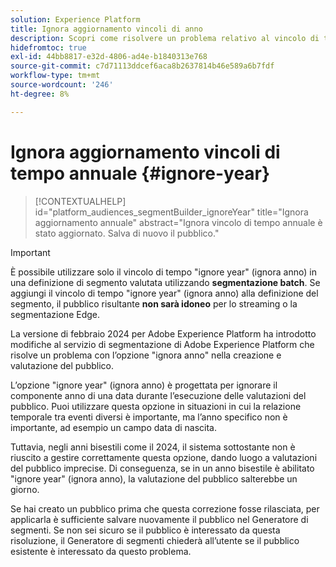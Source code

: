 ```yaml
---
solution: Experience Platform
title: Ignora aggiornamento vincoli di anno
description: Scopri come risolvere un problema relativo al vincolo di tempo ignora anno.
hidefromtoc: true
exl-id: 44bb8817-e32d-4806-ad4e-b1840313e768
source-git-commit: c7d71113ddcef6aca8b2637814b46e589a6b7fdf
workflow-type: tm+mt
source-wordcount: '246'
ht-degree: 8%

---
```


# Ignora aggiornamento vincoli di tempo annuale {#ignore-year}

>[!CONTEXTUALHELP]
>id="platform_audiences_segmentBuilder_ignoreYear"
>title="Ignora aggiornamento annuale"
>abstract="Ignora vincolo di tempo annuale è stato aggiornato. Salva di nuovo il pubblico."

>[!IMPORTANT]
>
>È possibile utilizzare solo il vincolo di tempo &quot;ignore year&quot; (ignora anno) in una definizione di segmento valutata utilizzando **segmentazione batch**. Se aggiungi il vincolo di tempo &quot;ignore year&quot; (ignora anno) alla definizione del segmento, il pubblico risultante **non sarà idoneo** per lo streaming o la segmentazione Edge.

La versione di febbraio 2024 per Adobe Experience Platform ha introdotto modifiche al servizio di segmentazione di Adobe Experience Platform che risolve un problema con l’opzione &quot;ignora anno&quot; nella creazione e valutazione del pubblico.

L’opzione &quot;ignore year&quot; (ignora anno) è progettata per ignorare il componente anno di una data durante l’esecuzione delle valutazioni del pubblico. Puoi utilizzare questa opzione in situazioni in cui la relazione temporale tra eventi diversi è importante, ma l’anno specifico non è importante, ad esempio un campo data di nascita.

Tuttavia, negli anni bisestili come il 2024, il sistema sottostante non è riuscito a gestire correttamente questa opzione, dando luogo a valutazioni del pubblico imprecise. Di conseguenza, se in un anno bisestile è abilitato &quot;ignore year&quot; (ignora anno), la valutazione del pubblico salterebbe un giorno.

Se hai creato un pubblico prima che questa correzione fosse rilasciata, per applicarla è sufficiente salvare nuovamente il pubblico nel Generatore di segmenti. Se non sei sicuro se il pubblico è interessato da questa risoluzione, il Generatore di segmenti chiederà all’utente se il pubblico esistente è interessato da questo problema.
